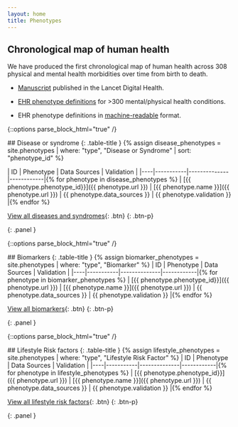 ```yaml
---
layout: home
title: Phenotypes
---
```


## Chronological map of human health
We have produced the first chronological map of human health across 308 physical and mental health morbidities over time from birth to death.


- [Manuscript](https://www.thelancet.com/journals/landig/article/PIIS2589-7500(19)30012-3/fulltext) published in the Lancet Digital Health.

- [EHR phenotype definitions](https://caliberresearch.org/portal/phenotypes/chronological-map) for >300 mental/physical health conditions.

- EHR phenotype definitions in [machine-readable](https://github.com/spiros/chronological-map-phenotypes) format.

{::options parse_block_html="true" /}
<div>
## Disease or syndrome
{: .table-title }
{% assign disease_phenotypes = site.phenotypes | where: "type", "Disease or Syndrome" | sort: "phenotype_id" %}

| ID | Phenotype | Data Sources | Validation |
|----|-----------|--------------|------------|{% for phenotype in disease_phenotypes %}
| [{{ phenotype.phenotype_id}}]({{ phenotype.url }}) | [{{ phenotype.name }}]({{ phenotype.url }}) | {{ phenotype.data_sources }} | {{ phenotype.validation }} |{% endfor %}

[View all diseases and syndromes](/disease-or-syndrome){: .btn}
{: .btn-p}
</div>
{: .panel }


{::options parse_block_html="true" /}
<div>
## Biomarkers
{: .table-title }
{% assign biomarker_phenotypes = site.phenotypes | where: "type", "Biomarker" %}
| ID | Phenotype | Data Sources | Validation |
|----|-----------|--------------|------------|{% for phenotype in biomarker_phenotypes %}
| [{{ phenotype.phenotype_id}}]({{ phenotype.url }}) | [{{ phenotype.name }}]({{ phenotype.url }}) | {{ phenotype.data_sources }} | {{ phenotype.validation }} |{% endfor %}

[View all biomarkers](/biomarkers){: .btn}
{: .btn-p}
</div>
{: .panel }


{::options parse_block_html="true" /}
<div>
## Lifestyle Risk factors
{: .table-title }
{% assign lifestyle_phenotypes = site.phenotypes | where: "type", "Lifestyle Risk Factor" %}
| ID | Phenotype | Data Sources | Validation |
|----|-----------|--------------|------------|{% for phenotype in lifestyle_phenotypes %}
| [{{ phenotype.phenotype_id}}]({{ phenotype.url }}) | [{{ phenotype.name }}]({{ phenotype.url }}) | {{ phenotype.data_sources }} | {{ phenotype.validation }} |{% endfor %}

[View all lifestyle risk factors](/lifestyle-risk-factors){: .btn}
{: .btn-p}
</div>
{: .panel }